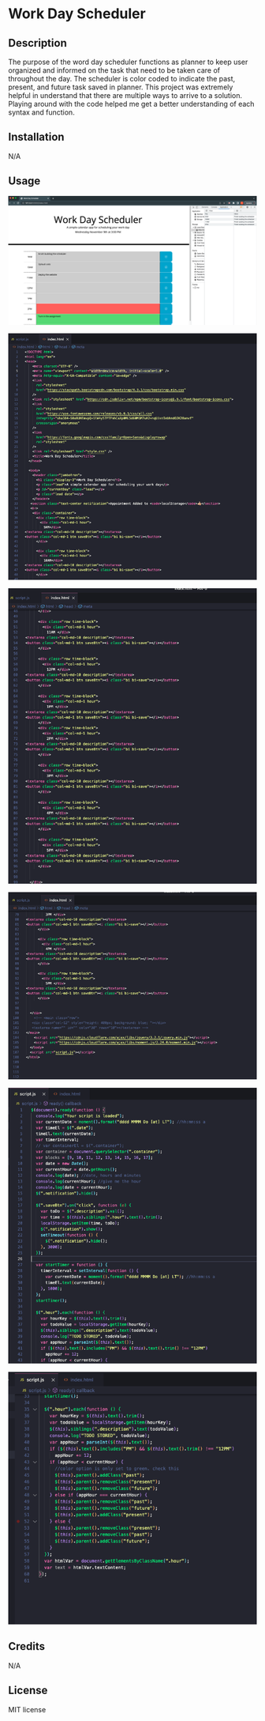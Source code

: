 # Work Day Scheduler

## Description

The purpose of the word day scheduler functions as planner to keep user organized and informed on the task that need to be taken care of throughout the day. The scheduler is color coded to indicate the past, present, and future task saved in planner.
This project was extremely helpful in understand that there are multiple ways to arrive to a solution. Playing around with the code helped me get a better understanding of each syntax and function.

## Installation

N/A

## Usage

![Screen shot of the webpage](/images/Webpage%20screen%20shot.png)

![Screen shot 1 of HTML code](/images/HTML%20code%20screen%20shot%201.png)

![Screen shot 2 of HTML code](/images/HTML%20code%20screen%20shot%202.png)

![Screen shot 3 of HTML code](/images/HTML%20code%20screen%20shot%203.png)

![Screen shot 1 of JavaScript code](/Images/JavaScript%20Code%20screen%20shot%201.png)

![Screen shot 2 of JavaScript code](/Images/JavaScript%20code%20screen%20shot%202.png)

## Credits

N/A

## License

MIT license
